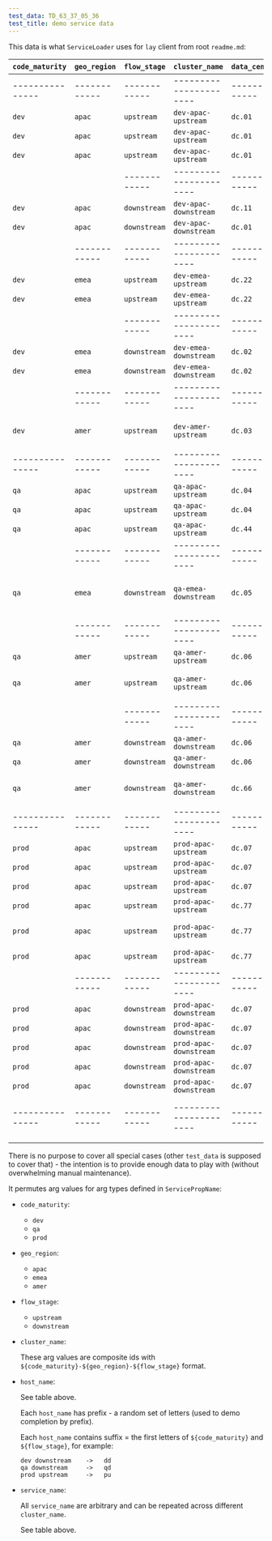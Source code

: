 ```yaml
---
test_data: TD_63_37_05_36
test_title: demo service data
---
```


This data is what `ServiceLoader` uses for `lay` client from root `readme.md`:

| `code_maturity` | `geo_region` | `flow_stage` | `cluster_name`         | `data_center` | `host_name` | `service_name` | `run_mode` | `ip_address`     | `group_label` | is_populated | comment                           |
|-----------------|--------------|--------------|------------------------|---------------|-------------|----------------|------------|------------------|---------------|--------------|-----------------------------------|
| --------------- | ------------ | ------------ | ---------------------- | ------------- | ----------- | -------------- | ---------- | ---------------- | ------------- | ------------ | `dev` is everywhere but limited   |
| `dev`           | `apac`       | `upstream`   | `dev-apac-upstream`    | `dc.01`       | `zxcv-du`   | `s_a`          | `active`   | `ip.192.168.1.1` | `aaa,sss`     | Y            |                                   |
| `dev`           | `apac`       | `upstream`   | `dev-apac-upstream`    | `dc.01`       | `zxcv-du`   | `s_b`          | `active`   | `ip.192.168.1.1` | `bbb,sss`     | Y            |                                   |
| `dev`           | `apac`       | `upstream`   | `dev-apac-upstream`    | `dc.01`       | `zxcv-du`   | `s_c`          | `active`   | `ip.192.168.1.1` | `ccc,sss`     | Y            |                                   |
|                 |              | ------------ | ---------------------- | ------------- | ----------- | -------------- | ---------- | ---------------- | ------------- | ------------ |                                   |
| `dev`           | `apac`       | `downstream` | `dev-apac-downstream`  | `dc.11`       | `zxcv-dd`   | `tt`           | `active`   | `ip.172.16.1.2`  | `rrr`         | Y            |                                   |
| `dev`           | `apac`       | `downstream` | `dev-apac-downstream`  | `dc.01`       | `poiu-dd`   | `xx`           | `active`   | `ip.192.168.1.3` | `rrr,hhh`     | Y            |                                   |
|                 | ------------ | ------------ | ---------------------- | ------------- | ----------- | -------------- | ---------- | ---------------- | ------------- | ------------ | `emea` has no `s_c`               |
| `dev`           | `emea`       | `upstream`   | `dev-emea-upstream`    | `dc.22`       | `asdf-du`   | `s_a`          | `active`   | `ip.172.16.2.1`  | `aaa,sss`     | Y            |                                   |
| `dev`           | `emea`       | `upstream`   | `dev-emea-upstream`    | `dc.22`       | `asdf-du`   | `s_b`          | `active`   | `ip.172.16.2.1`  | `bbb,sss`     | Y            |                                   |
|                 |              | ------------ | ---------------------- | ------------- | ----------- | -------------- | ---------- | ---------------- | ------------- | ------------ |                                   |
| `dev`           | `emea`       | `downstream` | `dev-emea-downstream`  | `dc.02`       | `xcvb-dd`   | `xx`           | `active`   | `ip.192.168.2.2` | `rrr,hhh`     | Y            |                                   |
| `dev`           | `emea`       | `downstream` | `dev-emea-downstream`  | `dc.02`       | `xcvb-dd`   | `zz`           | `active`   | `ip.192.168.2.2` | `rrr,hhh,odd` | Y            |                                   |
|                 | ------------ | ------------ | ---------------------- | ------------- | ----------- | -------------- | ---------- | ---------------- | ------------- | ------------ | `amer` has only `dev` `upstream`  |
| `dev`           | `amer`       | `upstream`   | `dev-amer-upstream`    | `dc.03`       | `qwer-du`   | `s_a`          | `active`   | `ip.192.168.3.1` | `aaa,sss`     | Y            | `amer` has only `s_a` service     |
| --------------- | ------------ | ------------ | ---------------------- | ------------- | ----------- | -------------- | ---------- | ---------------- | ------------- | ------------ |                                   |
| `qa`            | `apac`       | `upstream`   | `qa-apac-upstream`     | `dc.04`       | `hjkl-qu`   | `s_a`          | `active`   | `ip.192.168.4.1` | `aaa,sss`     | Y            |                                   |
| `qa`            | `apac`       | `upstream`   | `qa-apac-upstream`     | `dc.04`       | `hjkl-qu`   | `s_b`          | `active`   | `ip.192.168.4.1` | `bbb,sss`     | Y            |                                   |
| `qa`            | `apac`       | `upstream`   | `qa-apac-upstream`     | `dc.44`       | `poiu-qu`   | `s_c`          | `active`   | `ip.172.16.4.2`  | `ccc,sss`     | Y            |                                   |
|                 | ------------ | ------------ | ---------------------- | ------------- | ----------- | -------------- | ---------- | ---------------- | ------------- | ------------ |                                   |
| `qa`            | `emea`       | `downstream` | `qa-emea-downstream`   | `dc.05`       |             |                |            |                  |               | Y            | no `qa` in `emea` (empty cluster) |
|                 | ------------ | ------------ | ---------------------- | ------------- | ----------- | -------------- | ---------- | ---------------- | ------------- | ------------ |                                   |
| `qa`            | `amer`       | `upstream`   | `qa-amer-upstream`     | `dc.06`       | `rtyu-qu`   | `s_a`          | `active`   | `ip.192.168.6.1` | `aaa,sss`     | Y            |                                   |
| `qa`            | `amer`       | `upstream`   | `qa-amer-upstream`     | `dc.06`       | `rt-qu`     |                |            | `ip.192.168.6.2` |               | Y            | host `rt-du` has no services      |
|                 |              | ------------ | ---------------------- | ------------- | ----------- | -------------- | ---------- | ---------------- | ------------- | ------------ |                                   |
| `qa`            | `amer`       | `downstream` | `qa-amer-downstream`   | `dc.06`       | `sdfgh-qd`  | `tt1`          | `active`   | `ip.192.168.6.3` | `rrr`         | Y            |                                   |
| `qa`            | `amer`       | `downstream` | `qa-amer-downstream`   | `dc.06`       | `sdfgb-qd`  | `xx`           | `active`   | `ip.192.168.6.4` | `rrr,hhh`     | Y            |                                   |
| `qa`            | `amer`       | `downstream` | `qa-amer-downstream`   | `dc.66`       | `sdfg-qd`   |                |            | `ip.172.16.6.5`  |               | Y            | host `sdfg-qd` has no services    |
| --------------- | ------------ | ------------ | ---------------------- | ------------- | ----------- | -------------- | ---------- | ---------------- | ------------- | ------------ | `prod` is only in `apac`          |
| `prod`          | `apac`       | `upstream`   | `prod-apac-upstream`   | `dc.07`       | `qwer-pd-1` | `s_a`          | `active`   | `ip.192.168.7.1` | `aaa,sss`     | Y            |                                   |
| `prod`          | `apac`       | `upstream`   | `prod-apac-upstream`   | `dc.07`       | `qwer-pd-1` | `s_b`          | `active`   | `ip.192.168.7.1` | `bbb,sss`     | Y            |                                   |
| `prod`          | `apac`       | `upstream`   | `prod-apac-upstream`   | `dc.07`       | `qwer-pd-3` | `s_c`          | `active`   | `ip.192.168.7.2` | `ccc,sss`     | Y            |                                   |
| `prod`          | `apac`       | `upstream`   | `prod-apac-upstream`   | `dc.77`       | `qwer-pd-2` | `s_a`          | `active`   | `ip.172.16.7.2`  | `aaa,sss`     | Y            |                                   |
| `prod`          | `apac`       | `upstream`   | `prod-apac-upstream`   | `dc.77`       | `qwer-pd-2` | `s_b`          | `active`   | `ip.172.16.7.2`  | `bbb,xxx`     | Y            | diff `group_label` for `s_b`      |
| `prod`          | `apac`       | `upstream`   | `prod-apac-upstream`   | `dc.77`       | `qwer-pd-2` | `s_c`          | `active`   | `ip.172.16.7.2`  | `ccc,sss`     | Y            |                                   |
|                 | ------------ | ------------ | ---------------------- | ------------- | ----------- | -------------- | ---------- | ---------------- | ------------- | ------------ |                                   |
| `prod`          | `apac`       | `downstream` | `prod-apac-downstream` | `dc.07`       | `wert-pd-1` | `tt1`          | `active`   | `ip.192.168.7.3` | `rrr`         | Y            |                                   |
| `prod`          | `apac`       | `downstream` | `prod-apac-downstream` | `dc.07`       | `wert-pd-1` | `tt2`          | `passive`  | `ip.192.168.7.3` | `rrr`         | Y            |                                   |
| `prod`          | `apac`       | `downstream` | `prod-apac-downstream` | `dc.07`       | `wert-pd-2` | `tt1`          | `passive`  | `ip.192.168.7.4` | `rrr`         | Y            |                                   |
| `prod`          | `apac`       | `downstream` | `prod-apac-downstream` | `dc.07`       | `wert-pd-2` | `tt2`          | `active`   | `ip.192.168.7.4` | `rrr`         | Y            |                                   |
| `prod`          | `apac`       | `downstream` | `prod-apac-downstream` | `dc.07`       | `wert-pd-2` | `xx`           | `active`   | `ip.192.168.7.4` | `rrr,hhh`     | Y            |                                   |
| --------------- | ------------ | ------------ | ---------------------- | ------------- | ----------- | -------------- | ---------- | ---------------- | ------------- | ------------ | ------------------------------    |
|                 |              |              |                        |               |             |                |            |                  |               |              |                                   |

There is no purpose to cover all special cases (other `test_data` is supposed to cover that) -
the intention is to provide enough data to play with (without overwhelming manual maintenance).

It permutes arg values for arg types defined in `ServicePropName`:

*   `code_maturity`:

    *   `dev`
    *   `qa`
    *   `prod`

*   `geo_region`:

    *   `apac`
    *   `emea`
    *   `amer`

*   `flow_stage`:

    *   `upstream`
    *   `downstream`

*   `cluster_name`:

    These arg values are composite ids with `${code_maturity}-${geo_region}-${flow_stage}` format.

*   `host_name`:

    See table above.

    Each `host_name` has prefix - a random set of letters (used to demo completion by prefix).

    Each `host_name` contains suffix = the first letters of `${code_maturity}` and `${flow_stage}`, for example:

    ```
    dev downstream    ->   dd
    qa downstream     ->   qd
    prod upstream     ->   pu
    ```

*   `service_name`:

    All `service_name` are arbitrary and can be repeated across different `cluster_name`.

    See table above.
